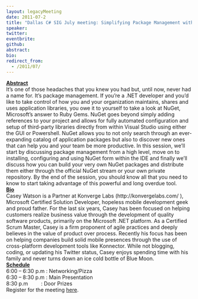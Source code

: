 ```yaml
---
layout: legacyMeeting
date: 2011-07-2
title: "Dallas C# SIG July meeting: Simplifying Package Management with NuGet"
speaker:
twitter:
eventbrite:
github:
abstract:
bio:
redirect_from:
  - /2011/07/
---
```


<p><strong> </strong></p>
<div id="_mcePaste"><strong><span style="text-decoration: underline;">Abstract</span></strong></div>
<div id="_mcePaste">It&#8217;s one of those headaches that you knew you had but, until now, never had a name for. It&#8217;s package management. If you&#8217;re a .NET developer and you&#8217;d like to take control of how you and your organization maintains, shares and uses application libraries, you owe it to yourself to take a look at NuGet, Microsoft&#8217;s answer to Ruby Gems. NuGet goes beyond simply adding references to your project and allows for fully automated configuration and setup of third-party libraries directly from within Visual Studio using either the GUI or Powershell. NuGet allows you to not only search through an ever-expanding catalog of application packages but also to discover new ones that can help you and your team be more productive. In this session, we&#8217;ll start by discussing package management from a high level, move on to installing, configuring and using NuGet form within the IDE and finally we&#8217;ll discuss how you can build your very own NuGet packages and distribute them either through the official NuGet stream or your own private repository. By the end of the session, you should know all that you need to know to start taking advantage of this powerful and long overdue tool.</div>
<div></div>
<div><strong><span style="text-decoration: underline;">Bio</span></strong></div>
<div id="_mcePaste">Casey Watson is a Partner at Konverge Labs (http://konvergelabs.com/ ), Microsoft Certified Solution Developer, hopeless mobile development geek and proud father. For the last six years, Casey has been focused on helping customers realize business value through the development of quality software products, primarily on the Microsoft .NET platform. As a Certified Scrum Master, Casey is a firm proponent of agile practices and deeply believes in the value of product over process. Recently his focus has been on helping companies build solid mobile presences through the use of cross-platform development tools like Konnector. While not blogging, coding, or updating his Twitter status, Casey enjoys spending time with his family and never turns down an ice cold bottle of Blue Moon.</div>
<div></div>
<div>
<div><strong><span style="text-decoration: underline;">Schedule</span></strong></div>
<div>6:00 &#8211; 6:30 p.m : Networking/Pizza</div>
<div>6:30 &#8211; 8:30 p.m : Main Presentation</div>
<div>8:30 p.m &nbsp; &nbsp; &nbsp; &nbsp; : Door Prizes</div>
<div></div>
</div>
<div>Register for the meeting <a href="http://www.eventbrite.com/event/1792269727">here</a>.</div>

